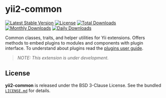 yii2-common
===========

[![Latest Stable Version](https://poser.pugx.org/communityii/yii2-common/v/stable)](https://packagist.org/packages/communityii/yii2-common)
[![License](https://poser.pugx.org/communityii/yii2-common/license)](https://packagist.org/packages/communityii/yii2-common)
[![Total Downloads](https://poser.pugx.org/communityii/yii2-common/downloads)](https://packagist.org/packages/communityii/yii2-common)
[![Monthly Downloads](https://poser.pugx.org/communityii/yii2-common/d/monthly)](https://packagist.org/packages/communityii/yii2-common)
[![Daily Downloads](https://poser.pugx.org/communityii/yii2-common/d/daily)](https://packagist.org/packages/communityii/yii2-common)

Common classes, traits, and helper utilities for Yii extensions. Offers methods to embed plugins to modules and components with plugin interface.
To understand about plugins read the [plugins user guide](PLUGINS.md).

> _NOTE: This extension is under development._

## License

**yii2-common** is released under the BSD 3-Clause License. See the bundled [`LICENSE.md`](LICENSE.md) for details.



